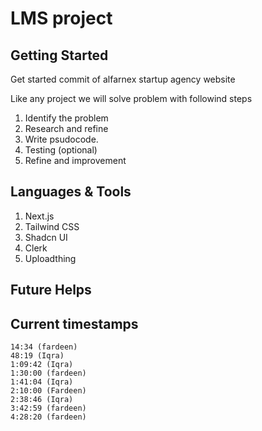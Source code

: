 # LMS project

## Getting Started
Get started commit of alfarnex startup agency website

Like any project we will solve problem with followind steps

1. Identify the problem
2. Research and refine
3. Write psudocode.
4. Testing (optional) 
5. Refine and improvement

## Languages & Tools

1. Next.js
2. Tailwind CSS
3. Shadcn UI
4. Clerk
5. Uploadthing

## Future Helps
 

## Current timestamps
    14:34 (fardeen)
    48:19 (Iqra)
    1:09:42 (Iqra)
    1:30:00 (fardeen)
    1:41:04 (Iqra)
    2:10:00 (Fardeen)
    2:38:46 (Iqra)
    3:42:59 (fardeen)
    4:28:20 (fardeen) 

<!-- http://localhost:3000/teacher/courses/0f1da2cd-a78c-452a-a480-82701c5212ab -->